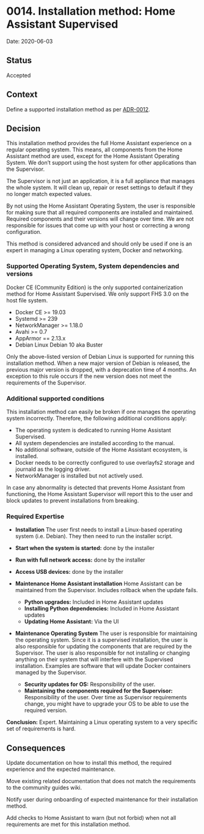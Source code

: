 # 0014. Installation method: Home Assistant Supervised

Date: 2020-06-03

## Status

Accepted

## Context

Define a supported installation method as per [ADR-0012](https://github.com/home-assistant/architecture/blob/master/adr/0012-define-supported-installation-method.md).

## Decision

This installation method provides the full Home Assistant experience on a regular operating system. This means, all components from the Home Assistant method are used, except for the Home Assistant Operating System. We don’t support using the host system for other applications than the Supervisor.

The Supervisor is not just an application, it is a full appliance that manages the whole system. It will clean up, repair or reset settings to default if they no longer match expected values.

By not using the Home Assistant Operating System, the user is responsible for making sure that all required components are installed and maintained. Required components and their versions will change over time. We are not responsible for issues that come up with your host or correcting a wrong configuration.

This method is considered advanced and should only be used if one is an expert in managing a Linux operating system, Docker and networking.

### Supported Operating System, System dependencies and versions

Docker CE (Community Edition) is the only supported containerization method for Home Assistant Supervised. We only support FHS 3.0 on the host file system.

- Docker CE >= 19.03
- Systemd >= 239
- NetworkManager >= 1.18.0
- Avahi >= 0.7
- AppArmor == 2.13.x
- Debian Linux Debian 10 aka Buster

Only the above-listed version of Debian Linux is supported for running this installation method. When a new major version of Debian is released, the previous major version is dropped, with a deprecation time of 4 months. An exception to this rule occurs if the new version does not meet the requirements of the Supervisor.

### Additional supported conditions

This installation method can easily be broken if one manages the operating system incorrectly. Therefore, the following additional conditions apply:

- The operating system is dedicated to running Home Assistant Supervised.
- All system dependencies are installed according to the manual.
- No additional software, outside of the Home Assistant ecosystem, is installed.
- Docker needs to be correctly configured to use overlayfs2 storage and journald as the logging driver.
- NetworkManager is installed but not actively used.

In case any abnormality is detected that prevents Home Assistant from functioning, the Home Assistant Supervisor will report this to the user and block updates to prevent installations from breaking.

### Required Expertise

- **Installation**
  The user first needs to install a Linux-based operating system (i.e. Debian). They then need to run the installer script.

* **Start when the system is started:** done by the installer
* **Run with full network access:** done by the installer
* **Access USB devices:** done by the installer

* **Maintenance Home Assistant installation**
  Home Assistant can be maintained from the Supervisor. Includes rollback when the update fails.

  - **Python upgrades:** Included in Home Assistant updates
  - **Installing Python dependencies:** Included in Home Assistant updates
  - **Updating Home Assistant:** Via the UI

- **Maintenance Operating System**
  The user is responsible for maintaining the operating system. Since it is a supervised installation, the user is also responsible for updating the components that are required by the Supervisor. The user is also responsible for not installing or changing anything on their system that will interfere with the Supervised installation. Examples are software that will update Docker containers managed by the Supervisor.

  - **Security updates for OS:** Responsibility of the user.
  - **Maintaining the components required for the Supervisor:** Responsibility of the user. Over time as Supervisor requirements change, you might have to upgrade your OS to be able to use the required version.

**Conclusion:** Expert. Maintaining a Linux operating system to a very specific set of requirements is hard.

## Consequences

Update documentation on how to install this method, the required experience and the expected maintenance.

Move existing related documentation that does not match the requirements to the community guides wiki.

Notify user during onboarding of expected maintenance for their installation method.

Add checks to Home Assistant to warn (but not forbid) when not all requirements are met for this installation method.
